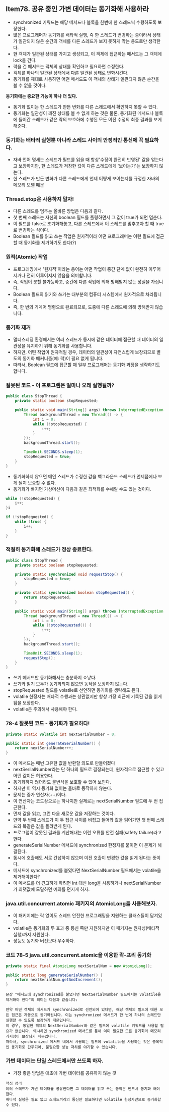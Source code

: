 ## Item78. 공유 중인 가변 데이터는 동기화해 사용하라

- synchronized 키워드는 해당 메서드나 블록을 한번에 한 스레드씩 수행하도록 보장한다.
- 많은 프로그래머가 동기화를 배타적 실행, 즉 한 스레드가 변경하는 중이라서 상태가 일관되지 않은 순간의 객체를 다른 스레드가 보지 못하게 막는 용도로만 생각한다.
- 한 객체가 일관된 상태를 가지고 생성되고, 이 객체에 접근하는 메서드는 그 객체에 lock을 건다.
- 락을 건 메서드는 객체의 상태를 확인하고 필요하면 수정한다.
- 객체를 하나의 일관된 상태에서 다른 일관된 상태로 변화시킨다.
- 동기화를 제대로 사용하면 어떤 메서드도 이 객체의 상태가 일관되지 않은 순간을 볼 수 없을 것이다.

**동기화에는 중요한 기능이 하나 더 있다.**
- 동기화 없이는 한 스레드가 만든 변화를 다른 스레드에서 확인하지 못할 수 있다.
- 동기화는 일관성이 깨진 상태를 볼 수 없게 하는 것은 물론, 동기화된 메서드나 블록에 들어간 스레드가 같은 락의 보호하에 수행된 모든 이전 수정의 최종 결과를 보게 해준다.

### 동기화는 배타적 실행뿐 아니라 스레드 사이의 안정적인 통신에 꼭 필요하다.
- 자바 언어 명세는 스레드가 필드를 읽을 때 항상'수정이 완전히 반영된' 값을 얻는다고 보장하지만, 한 스레드가 저장한 값이 다른 스레드에게 '보이는가'는 보장하지 않는다.
- 한 스레드가 만든 변화가 다른 스레드에게 언제 어떻게 보이는지를 규정한 자바의 메모리 모델 떄문

### Thread.stop은 사용하지 말자!
- 다른 스레드를 멈추는 올바른 방법은 다음과 같다.
- 첫 번째 스레드는 자신의 boolean 필드를 폴링하면서 그 값이 true가 되면 멈춘다.
- 이 필드를 false로 초기화해놓고, 다른 스레드에서 이 스레드를 멈추고자 할 때 true로 변경하는 식이다.
- Boolean 필드를 읽고 쓰는 작업은 원자적이라 어떤 프로그래머는 이런 필드에 접근할 때 동기화를 제거하기도 한다(?)

### 원적(Atomic) 작업
- 프로그래밍에서 '원자적'이라는 용어는 어떤 작업이 중간 단계 없이 완전히 이루어지거나 전혀 이루어지지 않음을 의미합니다.
- 즉, 작업이 분할 불가능하고, 중간에 다른 작업에 의해 방해받지 않는 성질을 가집니다.
- Boolean 필드의 읽기와 쓰기는 대부분의 컴퓨터 시스템에서 원자적으로 처리됩니다.
- 즉, 한 번의 기계어 명령으로 완료되므로, 도중에 다른 스레드에 의해 방해받지 않습니다.

### 동기화 제거
- 멀티스레딩 환경에서는 여러 스레드가 동시에 같은 데이터에 접근할 때 데이터의 일관성을 유지하기 위해 동기화를 사용합니다.
- 하지만, 어떤 작업이 원자적일 경우, 데이터의 일관성이 자연스럽게 보장되므로 별도의 동기화 메커니즘(예: 락)이 필요 없게 됩니다.
- 따라서, Boolean 필드에 접근할 때 일부 프로그래머는 동기화 과정을 생략하기도 합니다.

### 잘못된 코드 - 이 프로그램은 얼마나 오래 실행될까?
```java
public class StopThread {
    private static boolean stopRequested;

    public static void main(String[] args) throws InterruptedException {
        Thread backgroundThread = new Thread(() -> {
            int i = 0;
            while (!stopRequested) {
                i++;
            }
        });
        backgroundThread.start();

        TimeUnit.SECONDS.sleep(1);
        stopRequested = true;
    }
}
```
- 동기화하지 않으면 메인 스레드가 수정한 값을 백그라운드 스레드가 언제쯤에나 보게 될지 보증할 수 없다.
- 동기화가 빠지면 가상머신이 다음과 같은 최적화를 수해알 수도 있는 것이다.

```java
while (!stopRequested) {
    i++;
}i
```

```java
if (!stopRequested) {
    while (true) {
        i++;
    }
}
```

### 적절히 동기화해 스레드가 정상 종료한다.
```java
public class StopThread {
    private static boolean stopRequested;

    private static synchronized void requestStop() {
        stopRequested = true;
    }

    private static synchronized boolean stopRequested() {
        return stopRequested;
    }

    public static void main(String[] args) throws InterruptedException {
        Thread backgroundThread = new Thread(() -> {
            int i = 0;
            while (!stopRequested()) {
                i++;
            }
        });
        backgroundThread.start();

        TimeUnit.SECONDS.sleep(1);
        requestStop();
    }
}
```
- 쓰기 메서드만 동기화해서는 충분하지 ㅇ낳다.
- 쓰기와 읽기 모두가 동기화되지 않으면 동작을 보장하지 않는다.
- stopRequested 필드를 volatile로 선언하면 동기화를 생략해도 된다.
- volatile 한정자는 배타적 수행과는 상관없지만 항상 가장 최근에 기록된 값을 읽게 됨을 보장한다.
- volatile은 주의해서 사용해야 한다.

### 78-4 잘못된 코드 - 동기화가 필요하다!
```java
private static volatile int nextSerialNumber = 0;

public static int generateSerialNumber() {
    return nextSerialNumber++;
}
```
- 이 메서드는 매번 고유한 값을 반환할 의도로 만들어졌다
- nextSerilalNumber라는 단 하나의 필드로 결정되는데, 원자적으로 접근할 수 있고 어떤 값이든 허용한다.
- 동기화하지 얺더라도 불변식을 보호할 수 있어 보인다.
- 하지만 이 역시 동기화 없이는 올바로 동작하지 않는다.
- 문제는 증가 연산자(++)이다.
- 이 연산자는 코드상으로는 하나지만 실제로는 nextSerialNumber 필드에 두 번 접근한다.
- 먼저 값을 읽고, 그런 다음 새로운 값을 저장하는 것이다.
- 만약 두 번째 스레드가 이 두 접근 사이를 비집고 들어와 값을 읽어가면 첫 번째 스레드와 똑같은 값을 돌려받게 된다.
- 프로그램이 잘못된 결과를 계산해내는 이런 오류를 안전 실패(safety failure)라고 한다.
- generateSerialNumber 메서드에 synchronized 한정자를 붙이면 이 문제가 해결된다.
- 동시에 호출해도 서로 간섭하지 않으며 이전 호출이 변경한 값을 읽게 된다는 뜻이다.
- 메서드에 synchronized를 붙였다면 NextSerialNumber 필드에서는 volatile을 제거해야한다?
- 이 메서드를 더 견고하게 하려면 Int 대신 long을 사용하거나 nextSerialNumber가 최댓값에 도달하면 예외를 던지게 하자.

### java.util.concurrent.atomic 패키지의 AtomicLong을 사용해보자.
- 이 패키지에는 락 없이도 스레드 안전한 프로그래밍을 지원하는 클래스들이 담겨있다.
- volatile은 동기화의 두 효과 중 통신 쪽만 지원하지만 이 패키지는 원자성(배타적 실행)까지 지원한다.
- 성능도 동기화 버전보다 우수하다.

### 코드 78-5 java.util.concurrent.atomic을 이용한 락-프리 동기화
```java
private static final AtomicLong nextSerialNum = new AtomicLong();

public static long generateSerialNumber() {
    return nextSerialNum.getAndIncrement();
}
```

```
문장 "메서드에 synchronized를 붙였다면 NextSerialNumber 필드에서는 volatile을 제거해야 한다"의 의미는 다음과 같습니다:

만약 어떤 객체의 메서드가 synchronized로 선언되어 있다면, 해당 객체의 필드에 대한 모든 접근은 자동으로 동기화됩니다. 이는 synchronized 메서드가 한 번에 하나의 스레드만 실행할 수 있도록 보장하기 때문입니다.
이 경우, 동일한 객체의 NextSerialNumber와 같은 필드에 volatile 키워드를 사용할 필요가 없습니다. 왜냐하면 synchronized 메서드를 통해 이미 필요한 모든 동기화와 메모리 가시성이 보장되기 때문입니다.
따라서, synchronized 메서드 내에서 사용되는 필드에 volatile을 사용하는 것은 중복적인 동기화로 간주되어, 불필요한 성능 저하를 야기할 수 있습니다.
```

### 가변 데이터는 단일 스레드에서만 쓰도록 하자. 
- 가장 좋은 방법은 애초에 가변 데이터를 공유하지 않는 것

```
핵심 정리
여러 스레드가 가변 데이터를 공유한다면 그 데이터를 읽고 쓰는 동작은 반드시 동기화 해야 한다.
배타적 실행은 필요 없고 스레드끼리의 통신만 필요하다면 volatile 한정자만으로 동기화할 수 있다.
```